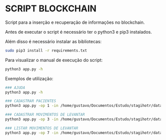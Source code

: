 # SCRIPT BLOCKCHAIN

Script para a inserção e recuperação de informações no blockchain.

Antes de executar o script é necessário ter o python3 e pip3 instalados.

Além disso é necessário instalar as bibliotecas:
```sh
sudo pip3 install -r requirements.txt
``` 

Para visualizar o manual de execução do script:
```sh
python3 app.py -h
```

Exemplos de utilização:
```sh
### AJUDA
python3 app.py -h

### CADASTRAR PACIENTES
python3 app.py -op 1 -in /home/gustavo/Documentos/Estudo/stagihotr/datasets/pacientes.csv

### CADASTRAR MOVIMENTOS DE LEVANTAR
python3 app.py -op 3 -in /home/gustavo/Documentos/Estudo/stagihotr/datasets/movimento_levantar.csv

### LISTAR MOVIMENTOS DE LEVANTAR
python3 app.py -op 7 -in /home/gustavo/Documentos/Estudo/stagihotr/datasets/levantar_hashs.csv -out /home/gustavo/Documentos/Estudo/stagihotr/datasets/movimentos_get.csv
```